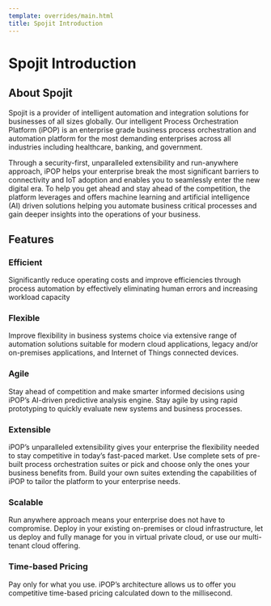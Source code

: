 ```yaml
---
template: overrides/main.html
title: Spojit Introduction
---
```


# Spojit Introduction
## About Spojit
Spojit is a provider of intelligent automation and integration solutions for businesses of all sizes globally. Our intelligent Process Orchestration Platform (iPOP) is an enterprise grade business process orchestration and automation platform for the most demanding enterprises across all industries including healthcare, banking, and government.

Through a security-first, unparalleled extensibility and run-anywhere approach, iPOP helps your enterprise break the most significant barriers to connectivity and IoT adoption and enables you to seamlessly enter the new digital era. To help you get ahead and stay ahead of the competition, the platform leverages and offers machine learning and artificial intelligence (AI) driven solutions helping you automate business critical processes and gain deeper insights into the operations of your business.

## Features
### Efficient
Significantly reduce operating costs and improve efficiencies through process automation by effectively eliminating human errors and increasing workload capacity

### Flexible
Improve flexibility in business systems choice via extensive range of automation solutions suitable for modern cloud applications, legacy and/or on-premises applications, and Internet of Things connected devices.

### Agile
Stay ahead of competition and make smarter informed decisions using iPOP’s AI-driven predictive analysis engine. Stay agile by using rapid prototyping to quickly evaluate new systems and business processes.

### Extensible
iPOP’s unparalleled extensibility gives your enterprise the flexibility needed to stay competitive in today’s fast-paced market. Use complete sets of pre-built process orchestration suites or pick and choose only the ones your business benefits from. Build your own suites extending the capabilities of iPOP to tailor the platform to your enterprise needs.

### Scalable
Run anywhere approach means your enterprise does not have to compromise. Deploy in your existing on-premises or cloud infrastructure, let us deploy and fully manage for you in virtual private cloud, or use our multi-tenant cloud offering.

### Time-based Pricing
Pay only for what you use. iPOP’s architecture allows us to offer you competitive time-based pricing calculated down to the millisecond.

